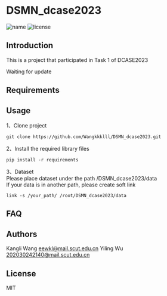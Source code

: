 # DSMN_dcase2023
![name](https://img.shields.io/badge/dsmn-v0.1.1-brightgreen)
![license](https://img.shields.io/badge/license-MIT-blue)

## Introduction 
This is a project that participated in Task 1 of DCASE2023  

Waiting for update
## Requirements
## Usage
1、Clone project
```
git clone https://github.com/Wangkkklll/DSMN_dcase2023.git
```
2、Install the required library files
```
pip install -r requirements
```
3、Dataset  
Please place dataset under the path /DSMN_dcase2023/data  
If your data is in another path, please create soft link
```
link -s /your_path/ /root/DSMN_dcase2023/data
```
## FAQ 
## Authors
Kangli Wang    eewkl@mail.scut.edu.cn
Yiling Wu      202030242140@mail.scut.edu.cn
## License
MIT
